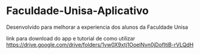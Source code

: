 # Faculdade-Unisa-Aplicativo

Desenvolvido para melhorar a experiencia dos alunos da Faculdade Unisa

link para download do app e tutorial de como utilizar
https://drive.google.com/drive/folders/1vw0X9xtj1OoelNvn0jDofltiB-rVLQdH
